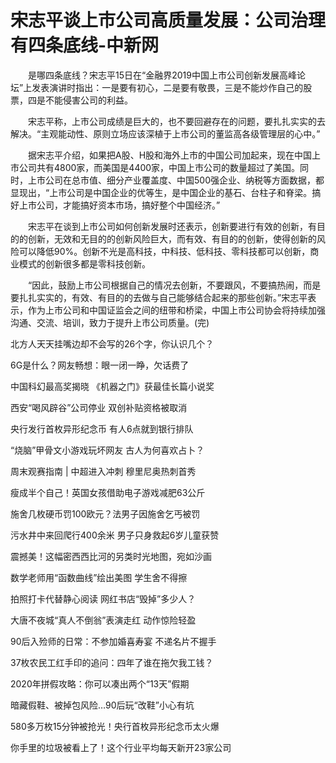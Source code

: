 # 宋志平谈上市公司高质量发展：公司治理有四条底线-中新网

　　是哪四条底线？宋志平15日在“金融界2019中国上市公司创新发展高峰论坛”上发表演讲时指出：一是要有初心，二是要有敬畏，三是不能炒作自己的股票，四是不能侵害公司的利益。

　　宋志平称，上市公司成绩是巨大的，也不要回避存在的问题，要扎扎实实的去解决。“主观能动性、原则立场应该深植于上市公司的董监高各级管理层的心中。”

　　据宋志平介绍，如果把A股、H股和海外上市的中国公司加起来，现在中国上市公司共有4800家，而美国是4400家，中国上市公司的数量超过了美国。同时，上市公司在总市值、细分产业覆盖度、中国500强企业、纳税等方面数据，都显现出，“上市公司是中国企业的优等生，是中国企业的基石、台柱子和脊梁。搞好上市公司，才能搞好资本市场，搞好整个中国经济。”

　　宋志平在谈到上市公司如何创新发展时还表示，创新要进行有效的创新，有目的的创新，无效和无目的的创新风险巨大，而有效、有目的的创新，使得创新的风险可以降低90%。创新不光是高科技，中科技、低科技、零科技都可以创新，商业模式的创新很多都是零科技创新。

　　“因此，鼓励上市公司根据自己的情况去创新，不要跟风，不要搞热闹，而是要扎扎实实的，有效、有目的的去做与自己能够结合起来的那些创新。”宋志平表示，作为上市公司和中国证监会之间的纽带和桥梁，中国上市公司协会将持续加强沟通、交流、培训，致力于提升上市公司质量。(完)

北方人天天挂嘴边却不会写的26个字，你认识几个？

6G是什么？网友畅想：眼一闭一睁，欠话费了

中国科幻最高奖揭晓 《机器之门》获最佳长篇小说奖

西安“喝风辟谷”公司停业 双创补贴资格被取消

央行发行首枚异形纪念币 有人6点就到银行排队

“烧脑”甲骨文小游戏玩坏网友 古人为何喜欢占卜？

周末观赛指南 | 中超进入冲刺 穆里尼奥热刺首秀

瘦成半个自己！英国女孩借助电子游戏减肥63公斤

施舍几枚硬币罚100欧元？法男子因施舍乞丐被罚

污水井中来回爬行400余米 男子只身救起6岁儿童获赞

震撼美！这幅密西西比河的另类时光地图，宛如沙画

数学老师用“函数曲线”绘出美图 学生舍不得擦

拍照打卡代替静心阅读 网红书店“毁掉”多少人？

大唐不夜城“真人不倒翁”表演走红 动作惊险轻盈

90后入殓师的日常：不参加婚喜寿宴 不递名片不握手

37枚农民工红手印的追问：四年了谁在拖欠我工钱？

2020年拼假攻略：你可以凑出两个“13天”假期

暗藏假鞋、被掉包风险…90后玩“改鞋”小心有坑

580多万枚15分钟被抢光！央行首枚异形纪念币太火爆

你手里的垃圾被看上了！这个行业平均每天新开23家公司
